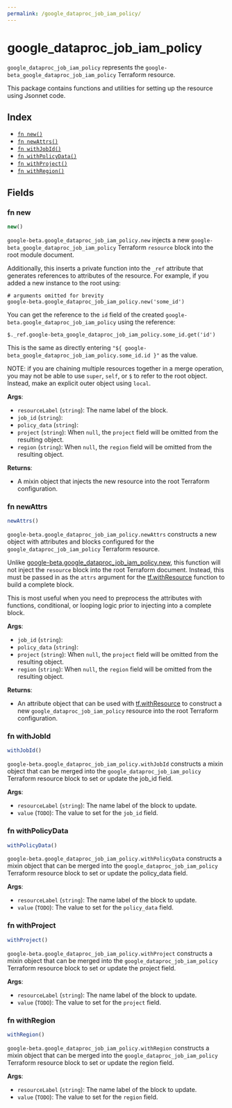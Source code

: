 ```yaml
---
permalink: /google_dataproc_job_iam_policy/
---
```


# google_dataproc_job_iam_policy

`google_dataproc_job_iam_policy` represents the `google-beta_google_dataproc_job_iam_policy` Terraform resource.



This package contains functions and utilities for setting up the resource using Jsonnet code.


## Index

* [`fn new()`](#fn-new)
* [`fn newAttrs()`](#fn-newattrs)
* [`fn withJobId()`](#fn-withjobid)
* [`fn withPolicyData()`](#fn-withpolicydata)
* [`fn withProject()`](#fn-withproject)
* [`fn withRegion()`](#fn-withregion)

## Fields

### fn new

```ts
new()
```


`google-beta.google_dataproc_job_iam_policy.new` injects a new `google-beta_google_dataproc_job_iam_policy` Terraform `resource`
block into the root module document.

Additionally, this inserts a private function into the `_ref` attribute that generates references to attributes of the
resource. For example, if you added a new instance to the root using:

    # arguments omitted for brevity
    google-beta.google_dataproc_job_iam_policy.new('some_id')

You can get the reference to the `id` field of the created `google-beta.google_dataproc_job_iam_policy` using the reference:

    $._ref.google-beta_google_dataproc_job_iam_policy.some_id.get('id')

This is the same as directly entering `"${ google-beta_google_dataproc_job_iam_policy.some_id.id }"` as the value.

NOTE: if you are chaining multiple resources together in a merge operation, you may not be able to use `super`, `self`,
or `$` to refer to the root object. Instead, make an explicit outer object using `local`.

**Args**:
  - `resourceLabel` (`string`): The name label of the block.
  - `job_id` (`string`): 
  - `policy_data` (`string`): 
  - `project` (`string`):  When `null`, the `project` field will be omitted from the resulting object.
  - `region` (`string`):  When `null`, the `region` field will be omitted from the resulting object.

**Returns**:
- A mixin object that injects the new resource into the root Terraform configuration.


### fn newAttrs

```ts
newAttrs()
```


`google-beta.google_dataproc_job_iam_policy.newAttrs` constructs a new object with attributes and blocks configured for the `google_dataproc_job_iam_policy`
Terraform resource.

Unlike [google-beta.google_dataproc_job_iam_policy.new](#fn-googledataprocjobiampolicynew), this function will not inject the `resource`
block into the root Terraform document. Instead, this must be passed in as the `attrs` argument for the
[tf.withResource](https://github.com/tf-libsonnet/core/tree/main/docs#fn-withresource) function to build a complete block.

This is most useful when you need to preprocess the attributes with functions, conditional, or looping logic prior to
injecting into a complete block.

**Args**:
  - `job_id` (`string`): 
  - `policy_data` (`string`): 
  - `project` (`string`):  When `null`, the `project` field will be omitted from the resulting object.
  - `region` (`string`):  When `null`, the `region` field will be omitted from the resulting object.

**Returns**:
  - An attribute object that can be used with [tf.withResource](https://github.com/tf-libsonnet/core/tree/main/docs#fn-withresource) to construct a new `google_dataproc_job_iam_policy` resource into the root Terraform configuration.


### fn withJobId

```ts
withJobId()
```

`google-beta.google_dataproc_job_iam_policy.withJobId` constructs a mixin object that can be merged into the `google_dataproc_job_iam_policy`
Terraform resource block to set or update the job_id field.



**Args**:
  - `resourceLabel` (`string`): The name label of the block to update.
  - `value` (`TODO`): The value to set for the `job_id` field.


### fn withPolicyData

```ts
withPolicyData()
```

`google-beta.google_dataproc_job_iam_policy.withPolicyData` constructs a mixin object that can be merged into the `google_dataproc_job_iam_policy`
Terraform resource block to set or update the policy_data field.



**Args**:
  - `resourceLabel` (`string`): The name label of the block to update.
  - `value` (`TODO`): The value to set for the `policy_data` field.


### fn withProject

```ts
withProject()
```

`google-beta.google_dataproc_job_iam_policy.withProject` constructs a mixin object that can be merged into the `google_dataproc_job_iam_policy`
Terraform resource block to set or update the project field.



**Args**:
  - `resourceLabel` (`string`): The name label of the block to update.
  - `value` (`TODO`): The value to set for the `project` field.


### fn withRegion

```ts
withRegion()
```

`google-beta.google_dataproc_job_iam_policy.withRegion` constructs a mixin object that can be merged into the `google_dataproc_job_iam_policy`
Terraform resource block to set or update the region field.



**Args**:
  - `resourceLabel` (`string`): The name label of the block to update.
  - `value` (`TODO`): The value to set for the `region` field.
